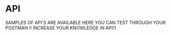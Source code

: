 # API


SAMPLES OF API'S ARE AVAILABLE HERE YOU CAN TEST THROUGH YOUR POSTMAN !!
INCREASE YOUR KNOWLEDGE IN API!1
